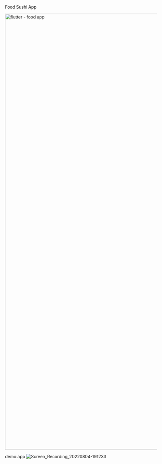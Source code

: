 Food Sushi App

<img width="1440" alt="flutter - food app" src="https://user-images.githubusercontent.com/102964871/182845000-644f4c12-272a-450b-bb8d-2fd1cbc760b2.png">


demo app
![Screen_Recording_20220804-191233](https://user-images.githubusercontent.com/102964871/182844776-493c8d13-fade-45c1-973e-651ec8ba681b.gif)
